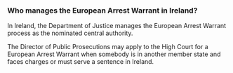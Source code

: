 ###  **Who manages the European Arrest Warrant in Ireland?**

In Ireland, the Department of Justice manages the European Arrest Warrant
process as the nominated central authority.

The Director of Public Prosecutions may apply to the High Court for a European
Arrest Warrant when somebody is in another member state and faces charges or
must serve a sentence in Ireland.
